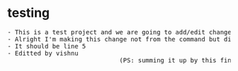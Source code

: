 # testing
<pre>
- This is a test project and we are going to add/edit changes into it through another account.
- Alright I'm making this change not from the command but directly from notepad interface. 
- It should be line 5
- Editted by vishnu
                              (PS: summing it up by this final pull request. Fixed the spaces)                              
</pre>
